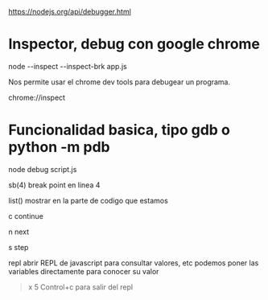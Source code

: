 https://nodejs.org/api/debugger.html

# Inspector, debug con google chrome
node --inspect --inspect-brk app.js

Nos permite usar el chrome dev tools para debugear un programa.


chrome://inspect



# Funcionalidad basica, tipo gdb o python -m pdb

node debug script.js

sb(4)
  break point en linea 4

list()
  mostrar en la parte de codigo que estamos

c
  continue

n
  next

s
  step

repl
  abrir REPL de javascript para consultar valores, etc
  podemos poner las variables directamente para conocer su valor
  > x
  5
  Control+c para salir del repl
